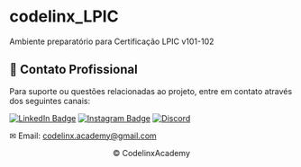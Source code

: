 # codelinx_LPIC

Ambiente preparatório para Certificação LPIC v101-102

## <a id="contato-profissional"></a> 🤝 Contato Profissional

Para suporte ou questões relacionadas ao projeto, entre em contato através dos seguintes canais:

[![LinkedIn Badge](https://img.shields.io/static/v1?style=for-the-badge&message=LinkedIn&color=0A66C2&logo=LinkedIn&logoColor=FFFFFF&label=)](https://www.linkedin.com/in/ihanmessias/)
[![Instagram Badge](https://img.shields.io/badge/Instagram-E4405F?style=for-the-badge&logo=instagram&logoColor=white)](https://www.instagram.com/ihan.codelinx/)
[![Discord](https://img.shields.io/static/v1?style=for-the-badge&message=Discord&color=5865F2&logo=Discord&logoColor=FFFFFF&label=)](https://discord.gg/8AG2BXnJ)

✉ Email: codelinx.academy@gmail.com

<p align="center">© CodelinxAcademy</p>